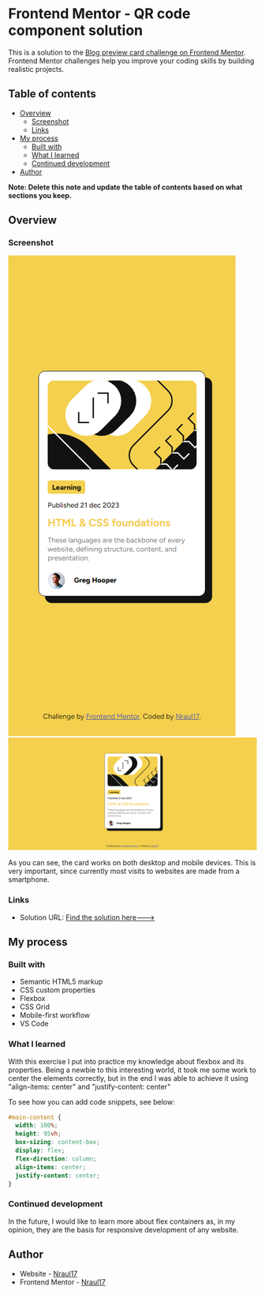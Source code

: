# Frontend Mentor - QR code component solution

This is a solution to the [Blog preview card challenge on Frontend Mentor](https://www.frontendmentor.io/challenges/blog-preview-card-ckPaj01IcS). Frontend Mentor challenges help you improve your coding skills by building realistic projects.

## Table of contents

- [Overview](#overview)
  - [Screenshot](#screenshot)
  - [Links](#links)
- [My process](#my-process)
  - [Built with](#built-with)
  - [What I learned](#what-i-learned)
  - [Continued development](#continued-development)
- [Author](#author)

**Note: Delete this note and update the table of contents based on what sections you keep.**

## Overview

### Screenshot

![Mobile version](./screenshots/mobile-version.png) ![Desktop version](./screenshots/desktop-version.png)

As you can see, the card works on both desktop and mobile devices. This is very important, since currently most visits to websites are made from a smartphone.

### Links

- Solution URL: [Find the solution here--->](https://github.com/nraul17/Frontend-Mentor-QR-Code.git)

## My process

### Built with

- Semantic HTML5 markup
- CSS custom properties
- Flexbox
- CSS Grid
- Mobile-first workflow
- VS Code

### What I learned

With this exercise I put into practice my knowledge about flexbox and its properties. Being a newbie to this interesting world, it took me some work to center the elements correctly, but in the end I was able to achieve it using "align-items: center" and "justify-content: center"

To see how you can add code snippets, see below:

```css
#main-content {
  width: 100%;
  height: 95vh;
  box-sizing: content-box;
  display: flex;
  flex-direction: column;
  align-items: center;
  justify-content: center;
}
```

### Continued development

In the future, I would like to learn more about flex containers as, in my opinion, they are the basis for responsive development of any website.

## Author

- Website - [Nraul17](https://github.com/nraul17)
- Frontend Mentor - [Nraul17](https://www.frontendmentor.io/profile/nraul17)

